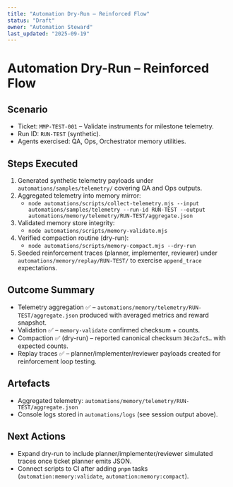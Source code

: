 ```yaml
---
title: "Automation Dry-Run – Reinforced Flow"
status: "Draft"
owner: "Automation Steward"
last_updated: "2025-09-19"
---
```


# Automation Dry-Run – Reinforced Flow

## Scenario
- Ticket: `MMP-TEST-001` – Validate instruments for milestone telemetry.
- Run ID: `RUN-TEST` (synthetic).
- Agents exercised: QA, Ops, Orchestrator memory utilities.

## Steps Executed
1. Generated synthetic telemetry payloads under `automations/samples/telemetry/` covering QA and Ops outputs.
2. Aggregated telemetry into memory mirror:
   - `node automations/scripts/collect-telemetry.mjs --input automations/samples/telemetry --run-id RUN-TEST --output automations/memory/telemetry/RUN-TEST/aggregate.json`
3. Validated memory store integrity:
   - `node automations/scripts/memory-validate.mjs`
4. Verified compaction routine (dry-run):
   - `node automations/scripts/memory-compact.mjs --dry-run`
5. Seeded reinforcement traces (planner, implementer, reviewer) under `automations/memory/replay/RUN-TEST/` to exercise `append_trace` expectations.

## Outcome Summary
- Telemetry aggregation ✅ – `automations/memory/telemetry/RUN-TEST/aggregate.json` produced with averaged metrics and reward snapshot.
- Validation ✅ – `memory-validate` confirmed checksum + counts.
- Compaction ✅ (dry-run) – reported canonical checksum `30c2afc5…` with expected counts.
- Replay traces ✅ – planner/implementer/reviewer payloads created for reinforcement loop testing.

## Artefacts
- Aggregated telemetry: `automations/memory/telemetry/RUN-TEST/aggregate.json`
- Console logs stored in `automations/logs` (see session output above).

## Next Actions
- Expand dry-run to include planner/implementer/reviewer simulated traces once ticket planner emits JSON.
- Connect scripts to CI after adding `pnpm` tasks (`automation:memory:validate`, `automation:memory:compact`).
